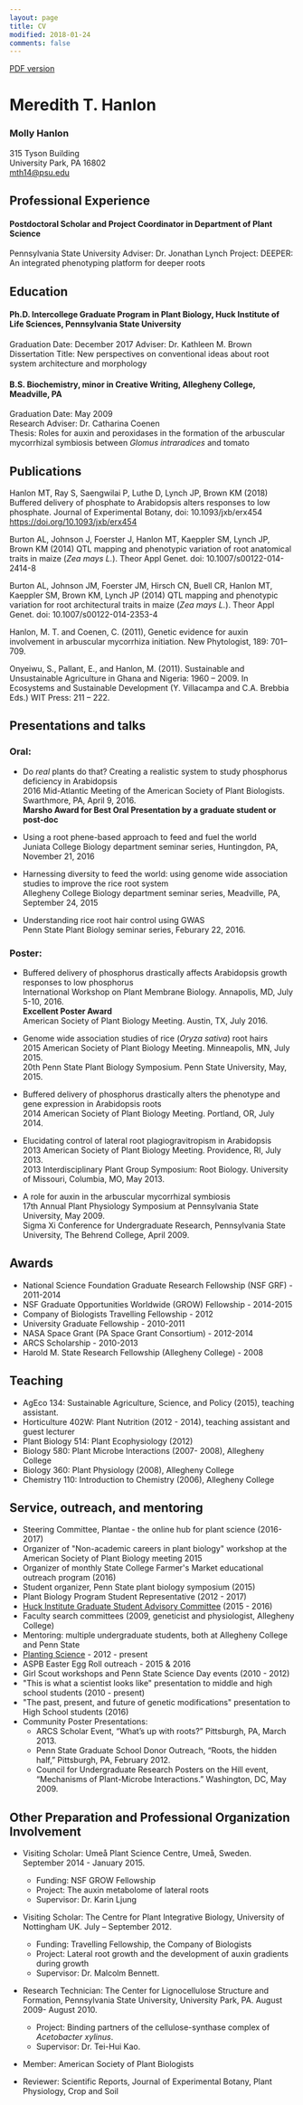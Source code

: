 ```yaml
---
layout: page
title: CV
modified: 2018-01-24
comments: false
---
```


[PDF version](http://mollyhanlon.com/pdfs/cv.pdf)

# Meredith T. Hanlon  

### Molly Hanlon

315 Tyson Building  
University Park, PA 16802  
mth14@psu.edu

## Professional Experience

#### Postdoctoral Scholar and Project Coordinator in Department of Plant Science
Pennsylvania State University
Adviser: Dr. Jonathan Lynch
Project: DEEPER: An integrated phenotyping platform for deeper roots

## Education  

#### Ph.D. Intercollege Graduate Program in Plant Biology, Huck Institute of Life Sciences, Pennsylvania State University
Graduation Date: December 2017
Adviser: Dr. Kathleen M. Brown  
Dissertation Title: New perspectives on conventional ideas about root system architecture and morphology

#### B.S. Biochemistry, minor in Creative Writing, Allegheny College, Meadville, PA
Graduation Date: May 2009  
Research Adviser: Dr. Catharina Coenen  
Thesis: Roles for auxin and peroxidases in the formation of the arbuscular mycorrhizal symbiosis between *Glomus intraradices* and tomato

## Publications

Hanlon MT, Ray S, Saengwilai P, Luthe D, Lynch JP, Brown KM (2018) Buffered delivery of phosphate to Arabidopsis alters responses to low phosphate. Journal of Experimental Botany, doi: 10.1093/jxb/erx454 https://doi.org/10.1093/jxb/erx454

Burton AL, Johnson J, Foerster J, Hanlon MT, Kaeppler SM, Lynch JP, Brown KM (2014) QTL mapping and phenotypic variation of root anatomical traits in maize (*Zea mays L.*). Theor Appl Genet. doi: 10.1007/s00122-014-2414-8

Burton AL, Johnson JM, Foerster JM, Hirsch CN, Buell CR, Hanlon MT, Kaeppler SM, Brown KM, Lynch JP (2014) QTL mapping and phenotypic variation for root architectural traits in maize (*Zea mays L.*). Theor Appl Genet. doi: 10.1007/s00122-014-2353-4

Hanlon, M. T. and Coenen, C. (2011), Genetic evidence for auxin involvement in arbuscular mycorrhiza initiation. New Phytologist, 189: 701–709.

Onyeiwu, S., Pallant, E., and Hanlon, M. (2011). Sustainable and Unsustainable Agriculture in Ghana and Nigeria: 1960 – 2009. In Ecosystems and Sustainable Development (Y. Villacampa and C.A. Brebbia Eds.) WIT Press: 211 – 222.

## Presentations and talks

### Oral:

- Do *real* plants do that? Creating a realistic system to study phosphorus deficiency in Arabidopsis  
    2016 Mid-Atlantic Meeting of the American Society of Plant Biologists. Swarthmore, PA, April 9, 2016.  
    **Marsho Award for Best Oral Presentation by a graduate student or post-doc**

- Using a root phene-based approach to feed and fuel the world  
    Juniata College Biology department seminar series, Huntingdon, PA, November 21, 2016

- Harnessing diversity to feed the world: using genome wide association studies to improve the rice root system  
    Allegheny College Biology department seminar series, Meadville, PA, September 24, 2015

- Understanding rice root hair control using GWAS  
    Penn State Plant Biology seminar series, Feburary 22, 2016.


### Poster:

- Buffered delivery of phosphorus drastically affects Arabidopsis growth responses to low phosphorus  
  International Workshop on Plant Membrane Biology. Annapolis, MD, July 5-10, 2016.  
  **Excellent Poster Award**  
  American Society of Plant Biology Meeting. Austin, TX, July 2016.

- Genome wide association studies of rice (*Oryza sativa*) root hairs  
    2015 American Society of Plant Biology Meeting. Minneapolis, MN, July 2015.  
    20th Penn State Plant Biology Symposium. Penn State University, May, 2015.

- Buffered delivery of phosphorus drastically alters the phenotype and gene expression in Arabidopsis roots  
    2014 American Society of Plant Biology Meeting. Portland, OR, July 2014.

- Elucidating control of lateral root plagiogravitropism in Arabidopsis    
    2013 American Society of Plant Biology Meeting. Providence, RI, July 2013.  
    2013 Interdisciplinary Plant Group Symposium: Root Biology. University of Missouri, Columbia, MO, May 2013.  

- A role for auxin in the arbuscular mycorrhizal symbiosis  
    17th Annual Plant Physiology Symposium at Pennsylvania State University, May 2009.  
    Sigma Xi Conference for Undergraduate Research, Pennsylvania State University, The Behrend College, April 2009.


## Awards
- National Science Foundation Graduate Research Fellowship (NSF GRF) - 2011-2014
- NSF Graduate Opportunities Worldwide (GROW) Fellowship - 2014-2015
- Company of Biologists Travelling Fellowship - 2012
- University Graduate Fellowship - 2010-2011
- NASA Space Grant (PA Space Grant Consortium) - 2012-2014
- ARCS Scholarship - 2010-2013
- Harold M. State Research Fellowship (Allegheny College) - 2008

## Teaching
- AgEco 134: Sustainable Agriculture, Science, and Policy (2015), teaching assistant.
- Horticulture 402W: Plant Nutrition (2012 - 2014), teaching assistant and guest lecturer
- Plant Biology 514: Plant Ecophysiology (2012)
- Biology 580: Plant Microbe Interactions (2007- 2008), Allegheny College
- Biology 360: Plant Physiology (2008), Allegheny College
- Chemistry 110: Introduction to Chemistry (2006), Allegheny College

## Service, outreach, and mentoring
- Steering Committee, Plantae - the online hub for plant science (2016-2017)
- Organizer of "Non-academic careers in plant biology" workshop at the American Society of Plant Biology meeting 2015
- Organizer of monthly State College Farmer's Market educational outreach program (2016)
- Student organizer, Penn State plant biology symposium (2015)
- Plant Biology Program Student Representative (2012 - 2017)
- [Huck Institute Graduate Student Advisory Committee](https://www.huck.psu.edu/content/graduate-programs/career_professional_development/graduate_student_advisor_committee) (2015 - 2016)
- Faculty search committees (2009, geneticist and physiologist, Allegheny College)
- Mentoring: multiple undergraduate students, both at Allegheny College and Penn State
- [Planting Science](http://www.plantingscience.org/) - 2012 - present
- ASPB Easter Egg Roll outreach - 2015 & 2016
- Girl Scout workshops and Penn State Science Day events (2010 - 2012)
- "This is what a scientist looks like" presentation to middle and high school students (2010 - present)
- "The past, present, and future of genetic modifications" presentation to High School students (2016)
- Community Poster Presentations:
	- ARCS Scholar Event, “What’s up with roots?” Pittsburgh, PA, March 2013.
	- Penn State Graduate School Donor Outreach, “Roots, the hidden half,” Pittsburgh, PA, February 2012.
	- Council for Undergraduate Research Posters on the Hill event, “Mechanisms of Plant-Microbe Interactions.” Washington, DC, May 2009.

## Other Preparation and Professional Organization Involvement
- Visiting Scholar: Ume&aring; Plant Science Centre, Ume&aring;, Sweden. September 2014 - January 2015.
	- Funding: NSF GROW Fellowship
	- Project: The auxin metabolome of lateral roots
	- Supervisor: Dr. Karin Ljung


- Visiting Scholar: The Centre for Plant Integrative Biology, University of Nottingham UK.  July – September 2012.
	- Funding: Travelling Fellowship, the Company of Biologists
	- Project: Lateral root growth and the development of auxin gradients during growth
	- Supervisor: Dr. Malcolm Bennett.


- Research Technician: The Center for Lignocellulose Structure and Formation, Pennsylvania State University, University Park, PA. August 2009- August 2010.
	- Project: Binding partners of the cellulose-synthase complex of *Acetobacter xylinus*.
	- Supervisor: Dr. Tei-Hui Kao.


- Member: American Society of Plant Biologists
- Reviewer: Scientific Reports, Journal of Experimental Botany, Plant Physiology, Crop and Soil
